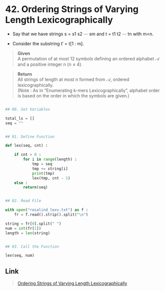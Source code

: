 # 42. Ordering Strings of Varying Length Lexicographically

* Say that we have strings s = s1 s2 ⋯ sm and t = t1 t2 ⋯ tn with m<n. 

* Consider the substring t′ = t[1 : m]. 

> **Given**    
> A permutation of at most 12 symbols defining an ordered alphabet 𝒜 and a positive integer n (n ≤ 4).

> **Return**    
> All strings of length at most n formed from 𝒜, ordered lexicographically.   
(Note : As in “Enumerating k-mers Lexicographically”, 
alphabet order is based on the order in which the symbols are given.)
 
```python

## 00. Set Variables

total_ls = []
seq = ""


## 01. Define Function

def lex(seq, cnt) :

	if cnt > 0 :
		for i in range(length) :
			tmp = seq
			tmp += string[i]
			print(tmp)
			lex(tmp, cnt - 1)
	else :
		return(seq)


## 02. Read File

with open("rosalind_lexv.txt") as f :
	fr = f.read().strip().split("\n")

string = fr[0].split(" ")
num = int(fr[1])
length = len(string)


## 03. Call the Function

lex(seq, num)

```


## Link

> [Ordering Strings of Varying Length Lexicographically](http://rosalind.info/problems/lexv/)
